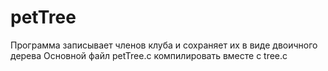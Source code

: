 # petTree
Программа записывает членов клуба и сохраняет их в виде двоичного дерева
Основной файл petTree.c компилировать вместе с tree.c
